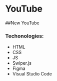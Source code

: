 # YouTube
##New YouTube
### Techonologies:
* HTML
* CSS
* JS
* Swiper.js
* Figma
* Visual Studio Code
